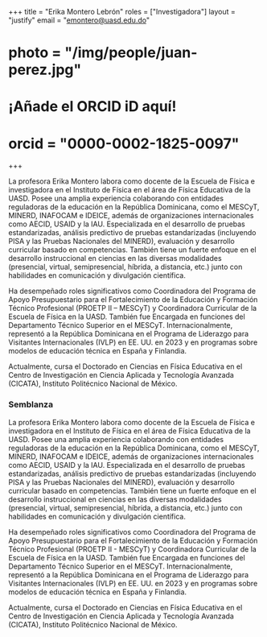+++
title = "Erika Montero Lebrón"
roles = ["Investigadora"]
layout = "justify"
email = "emontero@uasd.edu.do"
# photo = "/img/people/juan-perez.jpg"
# ¡Añade el ORCID iD aquí!
# orcid = "0000-0002-1825-0097"
+++

La profesora Erika Montero labora como docente de la Escuela de Física e investigadora en el Instituto de Física en el área de Física Educativa de la UASD. Posee una amplia experiencia colaborando con entidades reguladoras de la educación en la República Dominicana, como el MESCyT, MINERD, INAFOCAM e IDEICE, además de organizaciones internacionales como AECID, USAID y la IAU. Especializada en el desarrollo de pruebas estandarizadas, análisis predictivo de pruebas estandarizadas (incluyendo PISA y las Pruebas Nacionales del MINERD), evaluación y desarrollo curricular basado en competencias. También tiene un fuerte enfoque en el desarrollo instruccional en ciencias en las diversas modalidades (presencial, virtual, semipresencial, híbrida, a distancia, etc.) junto con habilidades en comunicación y divulgación científica.

Ha desempeñado roles significativos como Coordinadora del Programa de Apoyo Presupuestario para el Fortalecimiento de la Educación y Formación Técnico Profesional (PROETP II – MESCyT) y Coordinadora Curricular de la Escuela de Física en la UASD. También fue Encargada en funciones del Departamento Técnico Superior en el MESCyT. Internacionalmente, representó a la República Dominicana en el Programa de Liderazgo para Visitantes Internacionales (IVLP) en EE. UU. en 2023 y en programas sobre modelos de educación técnica en España y Finlandia.

Actualmente, cursa el Doctorado en Ciencias en Física Educativa en el Centro de Investigación en Ciencia Aplicada y Tecnología Avanzada (CICATA), Instituto Politécnico Nacional de México.

### Semblanza

La profesora Erika Montero labora como docente de la Escuela de Física e investigadora en el Instituto de Física en el área de Física Educativa de la UASD. Posee una amplia experiencia colaborando con entidades reguladoras de la educación en la República Dominicana, como el MESCyT, MINERD, INAFOCAM e IDEICE, además de organizaciones internacionales como AECID, USAID y la IAU. Especializada en el desarrollo de pruebas estandarizadas, análisis predictivo de pruebas estandarizadas (incluyendo PISA y las Pruebas Nacionales del MINERD), evaluación y desarrollo curricular basado en competencias. También tiene un fuerte enfoque en el desarrollo instruccional en ciencias en las diversas modalidades (presencial, virtual, semipresencial, híbrida, a distancia, etc.) junto con habilidades en comunicación y divulgación científica.

Ha desempeñado roles significativos como Coordinadora del Programa de Apoyo Presupuestario para el Fortalecimiento de la Educación y Formación Técnico Profesional (PROETP II - MESCyT) y Coordinadora Curricular de la Escuela de Física en la UASD. También fue Encargada en funciones del Departamento Técnico Superior en el MESCyT. Internacionalmente, representó a la República Dominicana en el Programa de Liderazgo para Visitantes Internacionales (IVLP) en EE. UU. en 2023 y en programas sobre modelos de educación técnica en España y Finlandia.

Actualmente, cursa el Doctorado en Ciencias en Física Educativa en el Centro de Investigación en Ciencia Aplicada y Tecnología Avanzada (CICATA), Instituto Politécnico Nacional de México.
